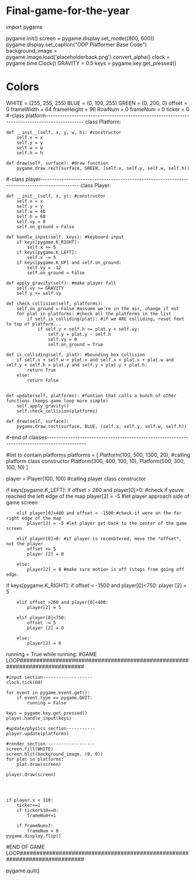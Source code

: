 # Final-game-for-the-year
import pygame


pygame.init()
screen = pygame.display.set_mode((800, 600))
pygame.display.set_caption("OOP Platformer Base Code")
background_image = pygame.image.load('placeholderback.png').convert_alpha()
clock = pygame.time.Clock()
GRAVITY = 0.5
keys = pygame.key.get_pressed()
# Colors
WHITE = (255, 255, 255)
BLUE = (0, 100, 255)
GREEN = (0, 200, 0)
offset = 0
frameWidth = 64
frameHeight = 96
RowNum = 0
frameNum = 0
ticker = 0
#-class platform----------------------------------------------------------------------------------------------
class Platform:
    
    def __init__(self, x, y, w, h): #constructor
        self.x = x
        self.y = y
        self.w = w
        self.h = h

    def draw(self, surface): #draw function
        pygame.draw.rect(surface, GREEN, (self.x, self.y, self.w, self.h))
        

#-class player----------------------------------------------------------------------------------------------
class Player:
    
    def __init__(self, x, y): #constructor
        self.x = x
        self.y = y
        self.w = 40
        self.h = 60
        self.vy = 0
        self.on_ground = False

    def handle_input(self, keys): #keyboard input
        if keys[pygame.K_RIGHT]:
            self.x += 5
        if keys[pygame.K_LEFT]:
            self.x -= 5
        if keys[pygame.K_UP] and self.on_ground:
            self.vy = -12
            self.on_ground = False

    def apply_gravity(self): #make player fall
        self.vy += GRAVITY
        self.y += self.vy

    def check_collision(self, platforms): 
        self.on_ground = False #assume we're in the air, change if not
        for plat in platforms: #check all the platforms in the list
            if self.is_colliding(plat): #if we ARE colliding, reset feet to top of platform...
                if self.y + self.h <= plat.y + self.vy:
                    self.y = plat.y - self.h
                    self.vy = 0
                    self.on_ground = True

    def is_colliding(self, plat): #bounding box collision
        if self.x + self.w > plat.x and self.x < plat.x + plat.w and self.y + self.h > plat.y and self.y < plat.y + plat.h:
            return True
        else:
            return False
        

    def update(self, platforms): #funtion that calls a bunch of other functions (keeps game loop more simple)
        self.apply_gravity()
        self.check_collision(platforms)

    def draw(self, surface):
        pygame.draw.rect(surface, BLUE, (self.x, self.y, self.w, self.h))

#-end of classes----------------------------------------------------------------------------------------------

#list to contain platforms
platforms = [
    Platform(100, 500, 1300, 20), #calling platform class constructor
    Platform(300, 400, 100, 10),
    Platform(500, 300, 100, 10)
]

player = Player(100, 100) #calling player class constructor

if keys[pygame.K_LEFT]:
        if offset > 260 and player[0]>0: #check if youve reached the left edge of the map
            player[2] = -5 #let player approach side of game screen
        
        elif player[0]>400 and offset < -1500:#check if were on the far right edge of the map
            player[2] = -5 #let player get back to the center of the game screen
            
        elif player[0]>0: #if player is recenbtered, move the *offset*, not the player
            offset += 5
            player [2] = 0
            
        else:
            player[2] = 0 #make sure motion is off (stops from going off edge.
    
if keys[pygame.K_RIGHT]:
        if offset < -1500 and player[0]<750:
            player [2] = 5
        
        elif offset >260 and player[0]<400:
            player[2] = 5
        
        elif player[0]<750:
            offset -= 5
            player [2] = 0
        
        else:
            player[2] = 0

running = True
while running: #GAME LOOP############################################################################
    
    #input section-------------------
    clock.tick(60)
    
    for event in pygame.event.get():
        if event.type == pygame.QUIT:
            running = False

    keys = pygame.key.get_pressed()
    player.handle_input(keys)
    
    #update/physics section-----------
    player.update(platforms)

    #render section-------------------
    screen.fill(WHITE)
    screen.blit(background_image, (0, 0))
    for plat in platforms:
        plat.draw(screen)

    player.draw(screen)



    
    if player.x < 110:
        ticker+=1
        if ticker%10==0:
            frameNum+=1
            
        if frameNum>7:
            frameNum = 0
    pygame.display.flip()
    
#END OF GAME LOOP############################################################################

pygame.quit()
